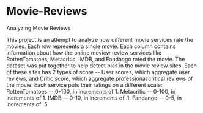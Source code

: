 # Movie-Reviews
Analyzing Movie Reviews

This project is an attempt to analyze how different movie services rate the movies.
Each row represents a single movie. Each column contains information about how the online moview review services like RottenTomatoes, Metacritic, IMDB, and Fandango rated the movie. The dataset was put together to help detect bias in the movie review sites. Each of these sites has 2 types of score -- User scores, which aggregate user reviews, and Critic score, which aggregate professional critical reviews of the movie. Each service puts their ratings on a different scale:
  RottenTomatoes -- 0-100, in increments of 1.
  Metacritic -- 0-100, in increments of 1.
  IMDB -- 0-10, in increments of .1.
  Fandango -- 0-5, in increments of .5
